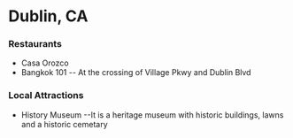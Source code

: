 # Dublin, CA

### Restaurants
- Casa Orozco
- Bangkok 101 -- At the crossing of Village Pkwy and Dublin Blvd

### Local Attractions
- History Museum --It is a heritage museum with historic buildings, lawns and a historic cemetary
